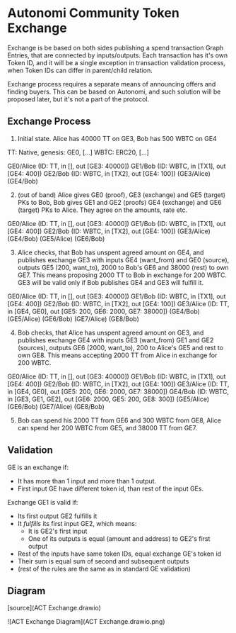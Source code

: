 
# Autonomi Community Token Exchange

Exchange is be based on both sides publishing a spend transaction Graph Entries, that are connected by inputs/outputs. Each transaction has it's own Token ID, and it will be a single exception in transaction validation process, when Token IDs can differ in parent/child relation.

Exchange process requires a separate means of announcing offers and finding buyers. This can be based on Autonomi, and such solution will be proposed later, but it's not a part of the protocol.

## Exchange Process

1. Initial state. Alice has 40000 TT on GE3, Bob has 500 WBTC on GE4

TT: Native, genesis: GE0, [...]
WBTC: ERC20, [...]

GE0/Alice (ID: TT, in [], out [GE3: 40000])
GE1/Bob (ID: WBTC, in [TX1], out [GE4: 400])
GE2/Bob (ID: WBTC, in [TX2], out [GE4: 100])
(GE3/Alice)
(GE4/Bob)

2. (out of band) Alice gives GE0 (proof), GE3 (exchange) and GE5 (target) PKs to Bob, Bob gives GE1 and GE2 (proofs) GE4 (exchange) and GE6 (target) PKs to Alice. They agree on the amounts, rate etc.

GE0/Alice (ID: TT, in [], out [GE3: 40000])
GE1/Bob (ID: WBTC, in [TX1], out [GE4: 400])
GE2/Bob (ID: WBTC, in [TX2], out [GE4: 100])
(GE3/Alice)
(GE4/Bob)
(GE5/Alice)
(GE6/Bob)

3. Alice checks, that Bob has unspent agreed amount on GE4, and publishes exchange GE3 with inputs GE4 (want_from) and GE0 (source), outputs GE5 (200, want_to), 2000 to Bob's GE6 and 38000 (rest) to own GE7.
This means proposing 2000 TT to Bob in exchange for 200 WBTC. GE3 will be valid only if Bob publishes GE4 and GE3 will fulfill it.

GE0/Alice (ID: TT, in [], out [GE3: 40000])
GE1/Bob (ID: WBTC, in [TX1], out [GE4: 400])
GE2/Bob (ID: WBTC, in [TX2], out [GE4: 100])
GE3/Alice (ID: TT, in [GE4, GE0], out [GE5: 200, GE6: 2000, GE7: 38000])
(GE4/Bob)
(GE5/Alice)
(GE6/Bob)
(GE7/Alice)
(GE8/Bob)

4. Bob checks, that Alice has unspent agreed amount on GE3, and publishes exchange GE4 with inputs GE3 (want_from) GE1 and GE2 (sources), outputs GE6 (2000, want_to), 200 to Alice's GE5 and rest to own GE8.
This means accepting 2000 TT from Alice in exchange for 200 WBTC.

GE0/Alice (ID: TT, in [], out [GE3: 40000])
GE1/Bob (ID: WBTC, in [TX1], out [GE4: 400])
GE2/Bob (ID: WBTC, in [TX2], out [GE4: 100])
GE3/Alice (ID: TT, in [GE4, GE0], out [GE5: 200, GE6: 2000, GE7: 38000])
GE4/Bob (ID: WBTC, in [GE3, GE1, GE2], out [GE6: 2000, GE5: 200, GE8: 300])
(GE5/Alice)
(GE6/Bob)
(GE7/Alice)
(GE8/Bob)

5. Bob can spend his 2000 TT from GE6 and 300 WBTC from GE8, Alice can spend her 200 WBTC from GE5, and 38000 TT from GE7.


## Validation

GE is an exchange if:
* It has more than 1 input and more than 1 output.
* First input GE have different token id, than rest of the input GEs.

Exchange GE1 is valid if:
* Its first output GE2 fulfills it
* It *fulfills* its first input GE2, which means:
  * It is GE2's first input
  * One of its outputs is equal (amount and address) to GE2's first output
* Rest of the inputs have same token IDs, equal exchange GE's token id
* Their sum is equal sum of second and subsequent outputs
* (rest of the rules are the same as in standard GE validation)

## Diagram

[source](ACT Exchange.drawio)

![ACT Exchange Diagram](ACT Exchange.drawio.png)
